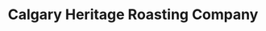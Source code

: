 ---
title: "Calgary Heritage Roasting Company"
url: /calgary/calgary-heritage-roasting-company/
shop: Kaffee
---